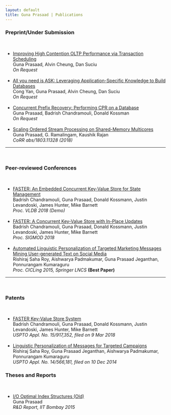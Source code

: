 ```yaml
---
layout: default
title: Guna Prasaad | Publications
---
```

<div class="publications">
<h3>Preprint/Under Submission</h3>
  <br>
<ul>
  <li>
    <a href="https://arxiv.org/abs/1810.01997">Improving High Contention OLTP Performance via Transaction Scheduling</a><br>
    Guna Prasaad, Alvin Cheung, Dan Suciu<br>
    <i>On Request</i> 
  </li>
  <br>
  <li>
    <a href="">All you need is ASK: Leveraging Application-Specific Knowledge to Build Databases</a><br>
    Cong Yan, Guna Prasaad, Alvin Cheung, Dan Suciu<br>
    <i>On Request</i>
  </li>
  <br>
  <li>
    <a href="">Concurrent Prefix Recovery: Performing CPR on a Database</a><br>
    Guna Prasaad, Badrish Chandramouli, Donald Kossman<br>
     <i>On Request</i>
  </li>
  <br>
  <li>
    <a href="https://arxiv.org/pdf/1803.11328.pdf">Scaling Ordered Stream Processing on Shared-Memory
Multicores</a><br>
    Guna Prasaad, G. Ramalingam, Kaushik Rajan<br>
    <i> CoRR abs/1803.11328 (2018) </i> 
  </li>
  </ul>
<hr><br>
<h3>Peer-reviewed Conferences</h3>
  <br>
<ul>
  <li>
    <a href="https://dl.acm.org/citation.cfm?id=3275564">FASTER: An Embedded Concurrent Key-Value Store for State Management</a><br>
    Badrish Chandramouli, Guna Prasaad, Donald Kossmann, Justin Levandoski, James Hunter, Mike Barnett <br>
    <i> Proc. VLDB 2018 (Demo) </i> <br>
  </li>
  <br>
  <li>
    <a href="https://dl.acm.org/citation.cfm?id=3196898">FASTER: A Concurrent Key-Value Store with In-Place Updates</a><br>
    Badrish Chandramouli, Guna Prasaad, Donald Kossmann, Justin Levandoski, James Hunter, Mike Barnett <br>
    <i> Proc. SIGMOD 2018 </i> <br>
  </li>
  <br>
  <li>
  <a href="http://rd.springer.com/chapter/10.1007%2F978-3-319-18117-2_16">Automated Linguistic Personalization of Targeted Marketing Messages Mining User-generated Text on Social Media</a> <br>
  Rishiraj Saha Roy, Aishwarya Padmakumar, Guna Prasaad Jeganthan, Ponnurangam Kumaraguru <br>
  <i>Proc. CICLing 2015, Springer LNCS</i> <b>(Best Paper)</b> <br>
  </li>
</ul>
<hr><br>
  <h3>Patents</h3>
  <br>
<ul>
  <li>
    <a href="https://www.microsoft.com/en-us/research/project/faster/">FASTER Key-Value Store System</a><br>
    Badrish Chandramouli, Guna Prasaad, Donald Kossmann, Justin Levandoski, James Hunter, Mike Barnett <br>
    <i> USPTO Appl. No. 15/917,352, filed on 9 Mar 2018</i>
  </li>
  <br>
  <li>
  <a href="http://www.freepatentsonline.com/y2016/0171560.html">Linguistic Personalization of Messages for Targeted Campaigns</a> <br>
  Rishiraj Saha Roy, Guna Prasaad Jeganthan, Aishwarya Padmakumar, Ponnurangam Kumaraguru <br>
  <i>USPTO Appl. No. 14/566,181, filed on 10 Dec 2014</i>
  </li>
</ul>
<h3>Theses and Reports</h3>
  <br>
<ul>
  <li>
  <a href="{{site.url}}/assets/buffertree-report.pdf">I/O Optimal Index Structures (Old)</a><br>
  Guna Prasaad<br>
  <i>R&D Report, IIT Bombay 2015</i>
  </li>
</ul>
</div>
